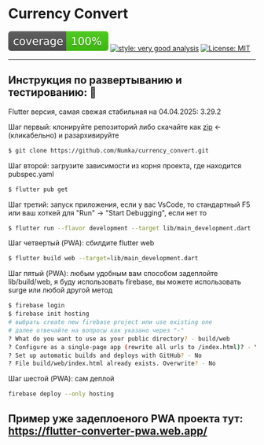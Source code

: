 # Currency Convert

![coverage][coverage_badge]
[![style: very good analysis][very_good_analysis_badge]][very_good_analysis_link]
[![License: MIT][license_badge]][license_link]

---

## Инструкция по развертыванию и тестированию: 🚀

Flutter версия, самая свежая стабильная на 04.04.2025: 3.29.2

Шаг первый: клонируйте репозиторий либо скачайте как [zip](https://github.com/Numka/currency_convert/archive/refs/heads/main.zip) <- (кликабельно) и разархивируйте
```sh
$ git clone https://github.com/Numka/currency_convert.git
```
Шаг второй: загрузите зависимости из корня проекта, где находится pubspec.yaml
```sh
$ flutter pub get
```
Шаг третий: запуск приложения, если у вас VsCode, то стандартный F5 или ваш хоткей для "Run" -> "Start Debugging", если нет то
```sh
$ flutter run --flavor development --target lib/main_development.dart
```
Шаг четвертый (PWA): сбилдите flutter web
```sh
$ flutter build web --target=lib/main_development.dart
```
Шаг пятый (PWA): любым удобным вам способом задеплойте lib/build/web, я буду использовать firebase, вы можете использовать surge или любой другой метод
```sh
$ firebase login
$ firebase init hosting
# выбрать create new firebase project или use existing one
# далее отвечайте на вопросы как указано через "-"
? What do you want to use as your public directory? - build/web
? Configure as a single-page app (rewrite all urls to /index.html)? - Yes
? Set up automatic builds and deploys with GitHub? - No
? File build/web/index.html already exists. Overwrite? - No
```
Шаг шестой (PWA): сам деплой
```sh
firebase deploy --only hosting
```
Пример уже задеплоеного PWA проекта тут: https://flutter-converter-pwa.web.app/
---

[coverage_badge]: coverage_badge.svg
[flutter_localizations_link]: https://api.flutter.dev/flutter/flutter_localizations/flutter_localizations-library.html
[internationalization_link]: https://flutter.dev/docs/development/accessibility-and-localization/internationalization
[license_badge]: https://img.shields.io/badge/license-MIT-blue.svg
[license_link]: https://opensource.org/licenses/MIT
[very_good_analysis_badge]: https://img.shields.io/badge/style-very_good_analysis-B22C89.svg
[very_good_analysis_link]: https://pub.dev/packages/very_good_analysis
[very_good_cli_link]: https://github.com/VeryGoodOpenSource/very_good_cli
